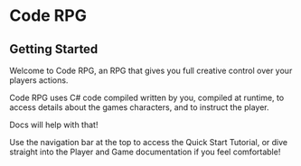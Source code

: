 Code RPG
=============

Getting Started
---------------

Welcome to Code RPG, an RPG that gives you full creative control over your players actions. 

Code RPG uses C# code compiled written by you, compiled at runtime, to access details about the games characters, and to instruct the player. 

Docs will help with that!

Use the navigation bar at the top to access the Quick Start Tutorial, or dive straight into the Player and Game documentation if you feel comfortable! 
